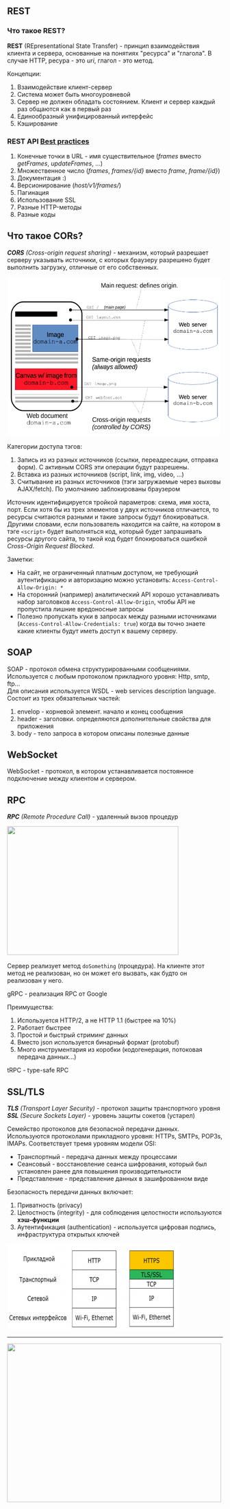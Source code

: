 ## REST

### Что такое REST?

**REST** (REpresentational State Transfer) - принцип взаимодействия клиента и сервера, основанные на понятиях "ресурса"
и "глагола". В случае HTTP, ресура - это _uri_, глагол - это метод.

Концепции:

1. Взаимодействие клиент-сервер
2. Система может быть многоуровневой
3. Сервер не должен обладать состоянием. Клиент и сервер каждый раз общаются как в первый раз
4. Единообразный унифицированный интерфейс
5. Кэширование

### REST API [Best practices](https://habr.com/ru/articles/351890/)

1. Конечные точки в URL - имя существительное (_frames_ вместо _getFrames_, _updateFrames_, ...)
2. Множественное число (_frames_, _frames/{id}_ вместо _frame_, _frame/{id}_)
3. Документация :)
4. Версионирование (_host/v1/frames/_)
5. Пагинация
6. Использование SSL
7. Разные HTTP-методы
8. Разные коды

## Что такое CORs?

_**CORS** (Cross-origin request sharing)_ - механизм, который разрешает серверу указывать источники, с которых браузеру
разрешено будет выполнить загрузку, отличные от его собственных.

<div>
  <img width="500" height="370" src="src3/img01.png" alt="">
</div>

Категории доступа тэгов:

1. Запись из из разных источников (ссылки, переадресации, отправка форм). С активным CORS эти операции будут разрешены.
2. Вставка из разных источников (script, link, img, video, ...)
3. Считывание из разных источников (тэги загружаемые через выховы AJAX/fetch). По умолчанию заблокированы браузером

Источник идентифицируется тройкой параметров: схема, имя хоста, порт. Если хотя бы из трех элементов у двух источников
отличается, то ресурсы считаются разными и такие запросы будут блокироваться. Другими словами, если пользователь
находится на сайте, на котором в тэге `<script>` будет выполняться код, который будет запрашивать ресурсы другого сайта,
то такой код будет блокироваться ошибкой _Cross-Origin Request Blocked_.

Заметки:

- На сайт, не ограниченный платным доступом, не требующий аутентификацию и авторизацию можно
  установить: `Access-Control-Allow-Origin: *`
- На сторонний (например) аналитический API хорошо устанавливать набор заголовков `Access-Control-Allow-Origin`, чтобы
  API не пропустила лишние вредоносные запросы
- Полезно пропускать куки в запросах между разными источниками (`Access-Control-Allow-Credentials: true`) когда вы
  точно знаете какие клиенты будут иметь доступ к вашему серверу.

## SOAP

SOAP - протокол обмена структурированными сообщениями.
Используется с любым протоколом прикладного уровня: Http, smtp, ftp...  
Для описания используется WSDL - web services description language. Состоит из трех обязательных частей:

1. envelop - корневой элемент. начало и конец сообщения
2. header - заголовки. определяются дополнительные свойства для приложения
3. body - тело запроса в котором описаны полезные данные

## WebSocket

WebSocket - протокол, в котором устанавливается постоянное подключение между клиентом и сервером.

## RPC

_**RPC** (Remote Procedure Call)_ - удаленный вызов процедур

<div>
  <img width="400" height="300" src="src3/img03.png" alt="">
</div>

Сервер реализует метод `doSomething` (процедура). На клиенте этот метод не реализован, но он может его вызвать, как
будто он реализован у него.

gRPC - реализация RPC от Google

Преимущества:

1. Используется HTTP/2, а не HTTP 1.1 (быстрее на 10%)
2. Работает быстрее
3. Простой и быстрый стриминг данных
4. Вместо json используется бинарный формат (protobuf)
5. Много инструментария из коробки (кодогенерация, потоковая передача данных...)

tRPC - type-safe RPC

## SSL/TLS

_**TLS** (Transport Layer Security)_ - протокол защиты транспортного уровня
_**SSL** (Secure Sockets Layer)_ - уровень защиты сокетов (устарел)

Семейство протоколов для безопасной передачи данных. Используются протоколами прикладного уровня: HTTPs, SMTPs, POP3s,
IMAPs. Соответствует тремя уровням модели OSI:  
* Транспортный - передача данных между процессами
* Сеансовый - восстановление сеанса шифрования, который был установлен ранее для повышения производительности
* Представление - представление данных в зашифрованном виде

Безопасность передачи данных включает:
1. Приватность (privacy)
2. Целостность (integrity) - для соблюдения целостности используются **хэш-функции**
3. Аутентификация (authentication) - используется цифровая подпись, инфраструктура открытых ключей

<div>
  <img width="400" height="200" src="src3/img04.png" alt="">
</div>


---------------------------
<div>
  <img width="500" height="370" src="src3/img02.png" alt="">
</div>